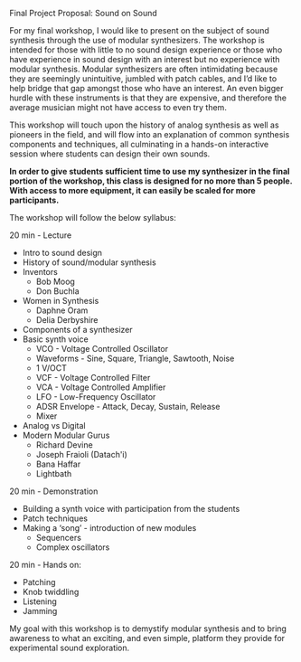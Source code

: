 Final Project Proposal: Sound on Sound

For my final workshop, I would like to present on the subject of sound synthesis through the use of modular synthesizers.  The workshop is intended for those with little to no sound design experience or those who have experience in sound design with an interest but no experience with modular synthesis.  Modular synthesizers are often intimidating because they are seemingly unintuitive, jumbled with patch cables, and I’d like to help bridge that gap amongst those who have an interest.  An even bigger hurdle with these instruments is that they are expensive, and therefore the average musician might not have access to even try them.  

This workshop will touch upon the history of analog synthesis as well as pioneers in the field, and will flow into an explanation of common synthesis components and techniques, all culminating in a hands-on interactive session where students can design their own sounds. 

**In order to give students sufficient time to use my synthesizer in the final portion of the workshop, this class is designed for no more than 5 people.  With access to more equipment, it can easily be scaled for more participants.**  

The workshop will follow the below syllabus:

20 min - Lecture 
* Intro to sound design
* History of sound/modular synthesis
* Inventors
  * Bob Moog 
  * Don Buchla 
* Women in Synthesis 
  * Daphne Oram
  * Delia Derbyshire
* Components of a synthesizer
* Basic synth voice 
  * VCO - Voltage Controlled Oscillator
  * Waveforms - Sine, Square, Triangle, Sawtooth, Noise
  * 1 V/OCT
  * VCF - Voltage Controlled Filter
  * VCA - Voltage Controlled Amplifier
  * LFO - Low-Frequency Oscillator 
  * ADSR Envelope - Attack, Decay, Sustain, Release 
  * Mixer 
* Analog vs Digital 
* Modern Modular Gurus
  * Richard Devine
  * Joseph Fraioli (Datach'i)
  * Bana Haffar
  * Lightbath

20 min - Demonstration 
* Building a synth voice with participation from the students 
* Patch techniques 
* Making a ‘song’ - introduction of new modules 
  * Sequencers
  * Complex oscillators 

20 min - Hands on:
* Patching 
* Knob twiddling 
* Listening
* Jamming

My goal with this workshop is to demystify modular synthesis and to bring awareness to what an exciting, and even simple, platform they provide for experimental sound exploration. 
	
